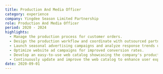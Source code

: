 ```yaml
---
title: Production And Media Officer
category: experience
company: Yingdee Season Limited Partnership
role: Production And Media Officer
period: 2020 - 2024
highlights:
  - Manage the production process for customer orders.
  - Design the production workflow and coordinate with outsourced partners to ensure timely production of all required products.
  - Launch seasonal advertising campaigns and analyze response trends using Google provided keyword data.
  - Optimize website ad campaigns for improved conversion rates.
  - Develop an easy-to-use web catalog showcasing the company's products.
  - Continuously update and improve the web catalog to enhance user experience.
date: 2020-09-01
---
```

